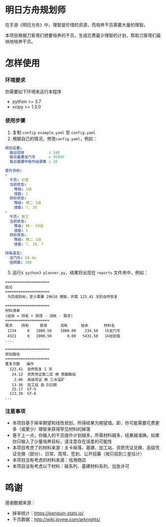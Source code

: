 # 明日方舟规划师

在手游《明日方舟》中，理智是珍惜的资源，而培养干员需要大量的理智。

本项目根据刀客塔们想要培养的干员，生成花费最少理智的计划，帮助刀客塔们最快地培养干员。

# 怎样使用
### 环境要求
你需要如下环境来运行本程序

* python >= 3.7
* scipy >= 1.3.0

### 使用步骤
1. 复制 `config.example.yaml` 至 `config.yaml`
2. 根据自己的情况，修改`config.yaml`，例如：

```yaml
规划设置:
  每日回体           : 240
  每日基建龙门币      : 45000
  每日基建中级作战录像 : 20

提升目标:
-
  干员: 初雪
  当前状态:
    等级: 1级
    技能: 1
  目标状态:
    等级: 精二 1级
    技能: 7, 10
-
  干员: 推王
  当前状态:
    等级: 精一 50级
    技能: 5
  目标状态:
    等级: 精二 1级
    技能: 7, 10, 7

持有道具:
  龙门币: 50.4w
  扭转醇: 200
```
3. 运行`$ python3 planner.py`，结果将出现在 `reports` 文件夹中，例如：

```
====================
结论
====================
 为完成目标，至少需要 29618 理智，共需 123.41 天的自然恢复

====================
材料清单
(结余 = 持有 + 获得 - 消耗 - 需求)
====================
需求    持有     获得      消耗      结余       材料名
 1234     0   1000.50    1000.00    234.50   1k龙门币
 4321     0   1000.50       0.00   5431.50   1k经验值
....

====================
规划路径
====================
重复次数   操作
  123.41  自然恢复 1 天
   24.12  资质凭证第二层 换 聚酸酯组
    2.06  高级凭证 换 三水锰矿
   13.36  加工站 造 D32钢
   25.17  GT-5
  113.30  GT-6
...
```
### 注意事项
* 本项目基于掉率期望和线性规划，所得结果为期望值。即，你可能需要花费更多（或更少）理智来获得罕见材料的掉落
* 基于上一点，你输入的干员提升计划越多，所需材料越多，结果越准确。如果你只输入了少量培养目标，请注意存在误差的可能性
* 本项目考虑了的材料来源：关卡掉落、基建、加工站、资质凭证兑换、高级凭证兑换（部分）、日常、周常、签到、公开招募（按只招到三星估计）
* 本项目没有考虑的材料来源：信用商店
* 本项目没有考虑以下材料：碳系列、基建材料系列、加急许可

# 鸣谢
感谢数据来源：

* 掉率统计：https://penguin-stats.io/
* 干员数据：http://wiki.joyme.com/arknights/

